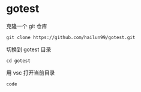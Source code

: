 # gotest

克隆一个 git 仓库
```
git clone https://github.com/hailun99/gotest.git
```

切换到 gotest 目录

```
cd gotest
```

用 vsc 打开当前目录

```
code
```


